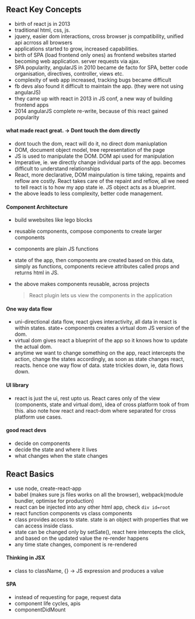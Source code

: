 ## React Key Concepts

- birth of react js in 2013
- traditional html, css, js.
- jquery, easier dom interactions, cross browser js compatibility, unified api acrross all browsers
- applications started to grow, increased capabilities.
- birth of SPA (load frontend only ones) as frontend websites started becoming web application. server requests via ajax.
- SPA popularity, angularJS in 2010 became de facto for SPA, better code organisation, directives, controller, views etc.
- complexity of web app increased, tracking bugs became difficult
- fb devs also found it difficult to maintain the app. (they were not using angularJS)
- they came up with react in 2013 in JS conf, a new way of building frontend apps
- 2014 angularJS complete re-write, because of this react gained popularity

#### what made react great. -> Dont touch the dom directly

- dont touch the dom, react will do it, no direct dom maniuplation
- DOM, document object model, tree representation of the page
- JS is used to manipulate the DOM. DOM api used for manipulation
- Imperative, ie. we directly change individual parts of the app. becomes difficult to understand relationships
- React, more declarative, DOM mainpulation is time taking, repaints and reflow are costly. React takes care of the repaint and reflow, all we need to tell react is to how my app state ie. JS object acts as a blueprint.
- the above leads to less complexity, better code management.

#### Component Architecture

- build wwebsites like lego blocks
- reusable components, compose components to create larger components
- components are plain JS functions
- state of the app, then components are created based on this data, simply as functions, components recieve attributes called props and returns html in JS.
- the above makes components reusable, across projects

  > React plugin lets us view the components in the application

#### One way data flow

- uni-directional data flow, react gives interactivity, all data in react is within states. state+ components creates a virtual dom JS version of the dom.
- virtual dom gives react a blueprint of the app so it knows how to update the actual dom.
- anytime we want to change something on the app, react intercepts the action, change the states accordingly, as soon as state changes react, reacts. hence one way flow of data. state trickles down, ie, data flows down.

#### UI library

- react is just the ui, rest upto us. React cares only of the view (components, state and virtual dom), idea of cross platform took of from this. also note how react and react-dom where separated for cross platform use cases.

#### good react devs

- decide on components
- decide the state and where it lives
- what changes when the state changes

## React Basics

- use node, create-react-app
- babel (makes sure js files works on all the browser), webpack(module bundler, optimise for production)
- react can be injected into any other html app, check `div id=root`
- react function components vs class components
- class provides access to state. state is an object with properties that we can access inside class.
- state can be changed only by setSate(), react here intercepts the click, and based on the updated value the re-render happens
- any time state changes, component is re-rendered

#### Thinking in JSX

- class to className, {} -> JS expression and produces a value

#### SPA

- instead of requesting for page, request data
- component life cycles, apis
- componentDidMount
